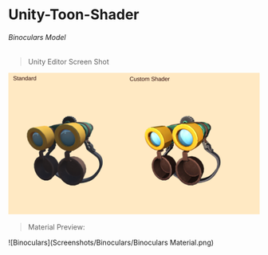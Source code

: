 # Unity-Toon-Shader
###### Binoculars Model

> Unity Editor Screen Shot

![Binoculars](Screenshots/Binoculars/Binoculars.png)

> Material Preview:
> 
![Binoculars](Screenshots/Binoculars/Binoculars Material.png)

